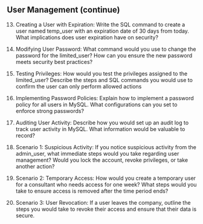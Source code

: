 ## User Management (continue)

13. Creating a User with Expiration: Write the SQL command to create a user named 
temp_user with an expiration date of 30 days from today. What implications does user 
expiration have on security?

14. Modifying User Password: What command would you use to change the password for the 
limited_user? How can you ensure the new password meets security best practices?

15. Testing Privileges: How would you test the privileges assigned to the limited_user? 
Describe the steps and SQL commands you would use to confirm the user can only 
perform allowed actions

16. Implementing Password Policies: Explain how to implement a password policy for all 
users in MySQL. What configurations can you set to enforce strong passwords?

17. Auditing User Activity: Describe how you would set up an audit log to track user activity in 
MySQL. What information would be valuable to record?

18. Scenario 1: Suspicious Activity: If you notice suspicious activity from the admin_user, 
what immediate steps would you take regarding user management? Would you lock the 
account, revoke privileges, or take another action?

19. Scenario 2: Temporary Access: How would you create a temporary user for a consultant 
who needs access for one week? What steps would you take to ensure access is removed 
after the time period ends?

20. Scenario 3: User Revocation: If a user leaves the company, outline the steps you would 
take to revoke their access and ensure that their data is secure.
